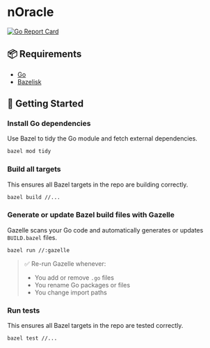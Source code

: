 # nOracle

[![Go Report Card](https://goreportcard.com/badge/github.com/nbitslabs/nOracle)](https://goreportcard.com/report/github.com/nbitslabs/nOracle)

## 📦 Requirements

- [Go](https://golang.org/doc/install)
- [Bazelisk](https://github.com/bazelbuild/bazelisk)

## 🚀 Getting Started

### Install Go dependencies

Use Bazel to tidy the Go module and fetch external dependencies.

```bash
bazel mod tidy
```

### Build all targets

This ensures all Bazel targets in the repo are building correctly.

```bash
bazel build //...
```

### Generate or update Bazel build files with Gazelle

Gazelle scans your Go code and automatically generates or updates `BUILD.bazel` files.

```bash
bazel run //:gazelle
```

> ✅ Re-run Gazelle whenever:
>
> - You add or remove `.go` files
> - You rename Go packages or files
> - You change import paths

### Run tests

This ensures all Bazel targets in the repo are tested correctly.

```bash
bazel test //...
```
